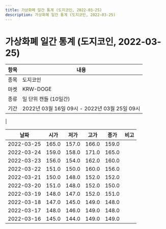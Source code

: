 ```yaml
---
title: 가상화폐 일간 통계 (도지코인, 2022-03-25)
description: 가상화폐 일간 통계 (도지코인, 2022-03-25)
---
```


가상화폐 일간 통계 (도지코인, 2022-03-25)
===

|항목|내용|
|--|--|
|종목|도지코인|
|마켓|KRW-DOGE|
|종류|일 단위 캔들 (10일간)|
|기간|2022년 03월 16일 09시 - 2022년 03월 25일 09시
|

|날짜|시가|저가|고가|종가|비고|
|--|--|--|--|--|--|
|2022-03-25|165.0|157.0|166.0|159.0|    |
|2022-03-24|159.0|158.0|171.0|165.0|    |
|2022-03-23|156.0|154.0|162.0|160.0|    |
|2022-03-22|151.0|150.0|160.0|156.0|    |
|2022-03-21|150.0|148.0|152.0|152.0|    |
|2022-03-20|151.0|148.0|152.0|150.0|    |
|2022-03-19|148.0|147.0|152.0|151.0|    |
|2022-03-18|147.0|145.0|149.0|148.0|    |
|2022-03-17|148.0|146.0|149.0|148.0|    |
|2022-03-16|145.0|144.0|149.0|149.0|    |
